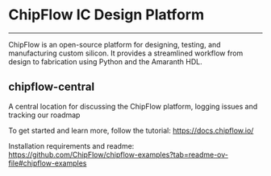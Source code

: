 # ChipFlow IC Design Platform
---------------------------
ChipFlow is an open-source platform for designing, testing, and manufacturing custom silicon.
It provides a streamlined workflow from design to fabrication using Python and the Amaranth HDL.


chipflow-central
---------------------------
A central location for discussing the ChipFlow platform, logging issues and tracking our roadmap

To get started and learn more, follow the tutorial: https://docs.chipflow.io/

Installation requirements and readme: https://github.com/ChipFlow/chipflow-examples?tab=readme-ov-file#chipflow-examples
